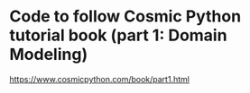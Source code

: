 # Code to follow Cosmic Python tutorial book (part 1: Domain Modeling)

https://www.cosmicpython.com/book/part1.html



